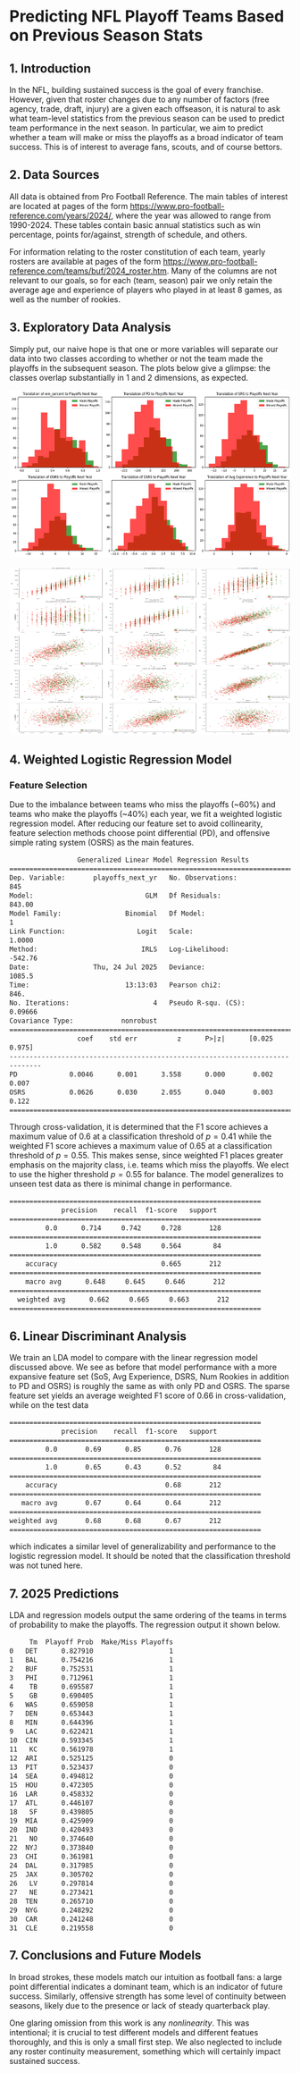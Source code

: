 # **Predicting NFL Playoff Teams Based on Previous Season Stats**

## 1. Introduction

In the NFL, building sustained success is the goal of every franchise. However, given that roster changes due to any number of factors (free agency, trade, draft, injury) are a given each offseason, it is natural to ask what team-level statistics from the previous season can be used to predict team performance in the next season. In particular, we aim to predict whether a team will make or miss the playoffs as a broad indicator of team success. This is of interest to average fans, scouts, and of course bettors.

## 2. Data Sources

All data is obtained from Pro Football Reference. The main tables of interest are located at pages of the form https://www.pro-football-reference.com/years/2024/, where the year was allowed to range from 1990-2024. These tables contain basic annual statistics such as win percentage, points for/against, strength of schedule, and others.

For information relating to the roster constitution of each team, yearly rosters are available at pages of the form https://www.pro-football-reference.com/teams/buf/2024_roster.htm. Many of the columns are not relevant to our goals, so for each (team, season) pair we only retain the average age and experience of players who played in at least 8 games, as well as the number of rookies.

## 3. Exploratory Data Analysis

Simply put, our naive hope is that one or more variables will separate our data into two classes according to whether or not the team made the playoffs in the subsequent season. The plots below give a glimpse: the classes overlap substantially in 1 and 2 dimensions, as expected.

<p>
  <img src="https://github.com/crdurham/nfl_playoff_predictor/blob/main/images/histograms.png" width="600" height="300">
</p>
<p>
  <img src="https://github.com/crdurham/nfl_playoff_predictor/blob/main/images/2dscatters.png" width="600" height="300">

</p>

## 4. Weighted Logistic Regression Model

### Feature Selection

Due to the imbalance between teams who miss the playoffs (~60%) and teams who make the playoffs (~40%) each year, we fit a weighted logistic regression model. After reducing our feature set to avoid collinearity, feature selection methods choose point differential (PD), and offensive simple rating system (OSRS) as the main features.

```text
                 Generalized Linear Model Regression Results                  
==============================================================================
Dep. Variable:       playoffs_next_yr   No. Observations:                  845
Model:                            GLM   Df Residuals:                   843.00
Model Family:                Binomial   Df Model:                            1
Link Function:                  Logit   Scale:                          1.0000
Method:                          IRLS   Log-Likelihood:                -542.76
Date:                Thu, 24 Jul 2025   Deviance:                       1085.5
Time:                        13:13:03   Pearson chi2:                     846.
No. Iterations:                     4   Pseudo R-squ. (CS):            0.09666
Covariance Type:            nonrobust                                         
==============================================================================
                 coef    std err          z      P>|z|      [0.025      0.975]
------------------------------------------------------------------------------
PD             0.0046      0.001      3.558      0.000       0.002       0.007
OSRS           0.0626      0.030      2.055      0.040       0.003       0.122
==============================================================================
```

Through cross-validation, it is determined that the F1 score achieves a maximum value of $0.6$ at a classification threshold of $p=0.41$ while the weighted F1 score achieves a maximum value of $0.65$ at a classification threshold of $p=0.55$. This makes sense, since weighted F1 places greater emphasis on the majority class, i.e. teams which miss the playoffs. We elect to use the higher threshold $p=0.55$ for balance. The model generalizes to unseen test data as there is minimal change in performance.

```text
===============================================================
             precision    recall  f1-score   support
===============================================================
         0.0      0.714     0.742     0.728       128
===============================================================
         1.0      0.582     0.548     0.564        84
===============================================================
    accuracy                          0.665       212
===============================================================
    macro avg      0.648     0.645     0.646       212
===============================================================
  weighted avg      0.662     0.665     0.663       212
===============================================================
```

## 6. Linear Discriminant Analysis

We train an LDA model to compare with the linear regression model discussed above. We see as before that model performance with a more expansive feature set (SoS, Avg Experience, DSRS, Num Rookies in addition to PD and OSRS) is roughly the same as with only PD and OSRS. The sparse feature set yields an average weighted F1 score of $0.66$ in cross-validation, while on the test data

```text
===============================================================
             precision    recall  f1-score   support
===============================================================
         0.0       0.69      0.85      0.76       128
===============================================================
         1.0       0.65      0.43      0.52        84
===============================================================
    accuracy                           0.68       212
===============================================================
   macro avg       0.67      0.64      0.64       212
===============================================================
weighted avg       0.68      0.68      0.67       212
===============================================================
```
which indicates a similar level of generalizability and performance to the logistic regression model. It should be noted that the classification threshold was not tuned here.

## 7. 2025 Predictions 

LDA and regression models output the same ordering of the teams in terms of probability to make the playoffs. The regression output it shown below.

```text
     Tm  Playoff Prob  Make/Miss Playoffs
0   DET      0.827910                   1
1   BAL      0.754216                   1
2   BUF      0.752531                   1
3   PHI      0.712961                   1
4    TB      0.695587                   1
5    GB      0.690405                   1
6   WAS      0.659058                   1
7   DEN      0.653443                   1
8   MIN      0.644396                   1
9   LAC      0.622421                   1
10  CIN      0.593345                   1
11   KC      0.561978                   1
12  ARI      0.525125                   0
13  PIT      0.523437                   0
14  SEA      0.494812                   0
15  HOU      0.472305                   0
16  LAR      0.458332                   0
17  ATL      0.446107                   0
18   SF      0.439805                   0
19  MIA      0.425909                   0
20  IND      0.420493                   0
21   NO      0.374640                   0
22  NYJ      0.373840                   0
23  CHI      0.361981                   0
24  DAL      0.317985                   0
25  JAX      0.305702                   0
26   LV      0.297814                   0
27   NE      0.273421                   0
28  TEN      0.265710                   0
29  NYG      0.248292                   0
30  CAR      0.241248                   0
31  CLE      0.219558                   0
```

## 7. Conclusions and Future Models

In broad strokes, these models match our intuition as football fans: a large point differential indicates a dominant team, which is an indicator of future success. Similarly, offensive strength has some level of continuity between seasons, likely due to the presence or lack of steady quarterback play.

One glaring omission from this work is any *nonlinearity*. This was intentional; it is crucial to test different models and different featues thoroughly, and this is only a small first step. We also neglected to include any roster continuity measurement, something which will certainly impact sustained success. 